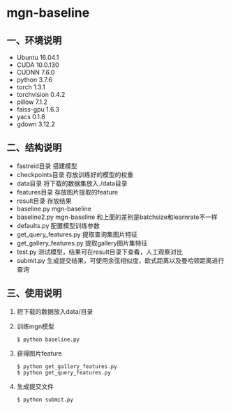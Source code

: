 # mgn-baseline

## 一、环境说明

- Ubuntu  16.04.1
- CUDA  10.0.130
- CUDNN  7.6.0
- python  3.7.6
- torch  1.3.1
- torchvision  0.4.2
- pillow  7.1.2
- faiss-gpu  1.6.3
- yacs  0.1.8
- gdown  3.12.2

## 二、结构说明

- fastreid目录  搭建模型
- checkpoints目录  存放训练好的模型的权重
- data目录  将下载的数据集放入./data目录
- features目录  存放图片提取的feature
- result目录  存放结果
- baseline.py  mgn-baseline
- baseline2.py  mgn-baseline 和上面的差别是batchsize和learnrate不一样
- defaults.py  配置模型训练参数
- get_query_features.py  提取查询集图片特征
- get_gallery_features.py  提取gallery图片集特征
- test.py  测试模型，结果可在result目录下查看，人工观察对比
- submit.py  生成提交结果，可使用余弦相似度，欧式距离以及曼哈顿距离进行查询

## 三、使用说明

1. 把下载的数据放入data/目录

2. 训练mgn模型

   ```
   $ python baseline.py
   ```

3. 获得图片feature

   ```
   $ python get_gallery_features.py
   $ python get_query_features.py
   ```

4. 生成提交文件

   ```
   $ python submit.py
   ```